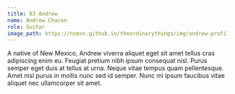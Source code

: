 ```yaml
---
title: 03 Andrew
name: Andrew Chacon
role: Guitar
image_path: https://nsmsn.github.io/theordinarythings/img/andrew-profile.png
---
```


A native of New Mexico, Andrew viverra aliquet eget sit amet tellus cras adipiscing enim eu. Feugiat pretium nibh ipsum consequat nisl. Purus semper eget duis at tellus at urna. Neque vitae tempus quam pellentesque. Amet nisl purus in mollis nunc sed id semper. Nunc mi ipsum faucibus vitae aliquet nec ullamcorper sit amet.
